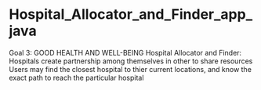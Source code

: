 # Hospital_Allocator_and_Finder_app_java
Goal 3: GOOD HEALTH AND WELL-BEING Hospital Allocator and Finder:  Hospitals create partnership among themselves in other to share resources Users may find the closest hospital to thier current locations, and know the exact path to reach the particular hospital
